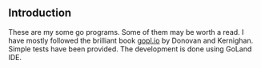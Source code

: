 ## Introduction

These are my some go programs. Some of them may be worth a read.
I have mostly followed the brilliant book [gopl.io](http://gopl.io) by Donovan and Kernighan.
Simple tests have been provided. The development is done using
GoLand IDE.
